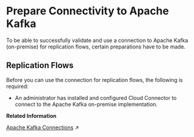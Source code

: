 <!-- loio1483cebf45a242aca94236240d94d2c7 -->

# Prepare Connectivity to Apache Kafka

To be able to successfully validate and use a connection to Apache Kafka \(on-premise\) for replication flows, certain preparations have to be made.



<a name="loio1483cebf45a242aca94236240d94d2c7__section_ixm_3zr_51c"/>

## Replication Flows

Before you can use the connection for replication flows, the following is required:

-   An administrator has installed and configured Cloud Connector to connect to the Apache Kafka on-premise implementation.

**Related Information**  


[Apache Kafka Connections](https://help.sap.com/viewer/9f36ca35bc6145e4acdef6b4d852d560/DEV_CURRENT/en-US/1992c6b7154c4bc080d83c8977382ff4.html "Use the connection to connect to an Apache Kafka cluster.") :arrow_upper_right:

